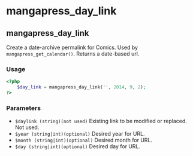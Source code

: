 # mangapress\_day\_link

## mangapress\_day\_link

Create a date-archive permalink for Comics. Used by `mangapress_get_calendar()`. Returns a date-based url.

### Usage

```php
<?php
    $day_link = mangapress_day_link('', 2014, 9, 2);
?>
```

### Parameters

* `$daylink (string)(not used)` Existing link to be modified or replaced. Not used.
* `$year (string|int)(optional)` Desired year for URL.
* `$month (string|int)(optional)` Desired month for URL.
* `$day (string|int)(optional)` Desired day for URL.

